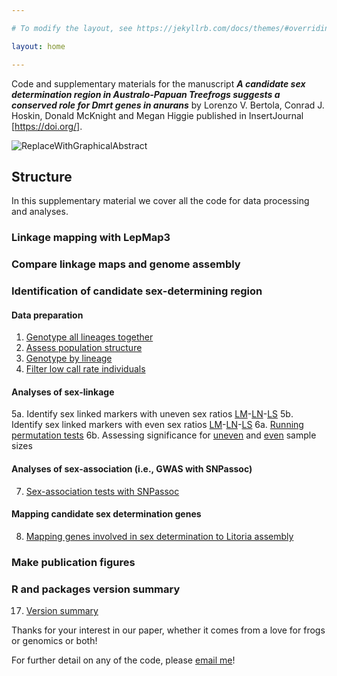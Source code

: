 ```yaml
---

# To modify the layout, see https://jekyllrb.com/docs/themes/#overriding-theme-defaults

layout: home

---
```


Code and supplementary materials for the manuscript ***A candidate sex determination region in Australo-Papuan Treefrogs suggests a conserved role for Dmrt genes in anurans***
by Lorenzo V. Bertola, Conrad J. Hoskin, Donald McKnight and Megan Higgie
published in InsertJournal [https://doi.org/].

![ReplaceWithGraphicalAbstract](CuteFrog.png)

## Structure

In this supplementary material we cover all the code for data processing and analyses.

### Linkage mapping with LepMap3

### Compare linkage maps and genome assembly

### Identification of candidate sex-determining region

#### Data preparation
1. [Genotype all lineages together](1_ProcessRadtags.html)
2. [Assess population structure](2_PopulationStructure_pub.html)
3. [Genotype by lineage](3_GenotypeByLineage.html)
4. [Filter low call rate individuals](4_FilterIndividuals.html)

#### Analyses of sex-linkage
5a. Identify sex linked markers with uneven sex ratios [LM](5_SexLinkedMarkers_LM.html)-[LN](5_SexLinkedMarkers_LN.html)-[LS](5_SexLinkedMarkers_LS.html)
5b. Identify sex linked markers with even sex ratios [LM](5_SexLinkedMarkers_LM_Even.html)-[LN](5_SexLinkedMarkers_LN_Even.html)-[LS](5_SexLinkedMarkers_LS_Even.html)
6a. [Running permutation tests](6_1_SexLinkedMarkers_PermutationTest.html)
6b. Assessing significance for [uneven](6_2_SexLinkedMarkers_PermutationTest_Check.html) and [even]() sample sizes

#### Analyses of sex-association (i.e., GWAS with SNPassoc)
7. [Sex-association tests with SNPassoc](7_SexLinkedMarkers_GWAS_pub.html)

#### Mapping candidate sex determination genes
8. [Mapping genes involved in sex determination to Litoria assembly](8_SexLinkedMarkers_BlastSexLinkedRegion.html)
   
### Make publication figures

### R and packages version summary

17. [Version summary](17_PackageVersionSummary.html)

Thanks for your interest in our paper, whether it comes from a love for frogs or genomics or both!

For further detail on any of the code, please [email me](mailto:lorenzo.bertola@my.jcu.edu.au)!
